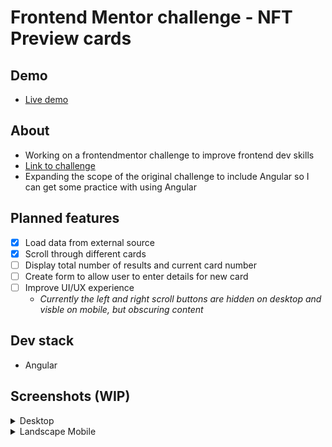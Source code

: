 # Frontend Mentor challenge - NFT Preview cards

## Demo
- [Live demo](https://riboney-fmc.github.io/NFT-Preview-Cards/ftmt-challenge-preview-cards)

## About
- Working on a frontendmentor challenge to improve frontend dev skills
- [Link to challenge](https://www.frontendmentor.io/challenges/nft-preview-card-component-SbdUL_w0U)
- Expanding the scope of the original challenge to include Angular so I can get some practice with using Angular

## Planned features
- [X] Load data from external source
- [X] Scroll through different cards
- [ ] Display total number of results and current card number
- [ ] Create form to allow user to enter details for new card
- [ ] Improve UI/UX experience 
  - _Currently the left and right scroll buttons are hidden on desktop and visble on mobile, but obscuring content_

## Dev stack
- Angular

## Screenshots (WIP)
<details><summary>Desktop</summary>

  ![image](https://user-images.githubusercontent.com/14286113/162258829-f32984c3-2e1f-48c3-9783-7a7573cce886.png)

</details>

<details><summary>Landscape Mobile</summary>
  
  ![image](https://user-images.githubusercontent.com/14286113/162258936-d71f150c-12af-434f-9068-c2c0044eb068.png)
</details>
